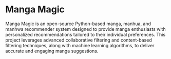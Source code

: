 # Manga Magic
 Manga Magic is an open-source Python-based manga, manhua, and manhwa recommender system designed to provide manga enthusiasts with personalized recommendations tailored to their individual preferences. This project leverages advanced collaborative filtering and content-based filtering techniques, along with machine learning algorithms, to deliver accurate and engaging manga suggestions.
